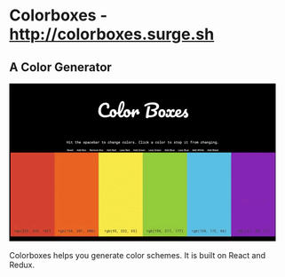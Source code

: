 # Colorboxes - http://colorboxes.surge.sh
## A Color Generator

![Preview Image](https://raw.githubusercontent.com/matthewsecrist/colorboxes/master/giphy.gif)

Colorboxes helps you generate color schemes. It is built on React and Redux.